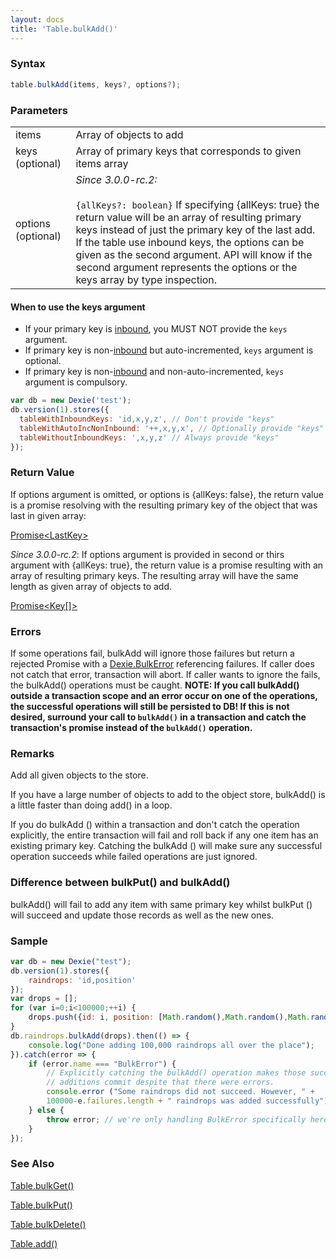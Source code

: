 ```yaml
---
layout: docs
title: 'Table.bulkAdd()'
---
```


### Syntax

```typescript
table.bulkAdd(items, keys?, options?);
```

### Parameters

<table>
<tr><td>items</td><td>Array of objects to add</td></tr>
<tr><td>keys (optional)</td><td>Array of primary keys that corresponds to given items array</td></tr>
<tr><td>options (optional)</td><td><i>Since 3.0.0-rc.2:</i><br/><br/><code>{allKeys?: boolean}</code> If specifying {allKeys: true} the return value will be an array of resulting primary keys instead of just the primary key of the last add. If the table use inbound keys, the options can be given as the second argument. API will know if the second argument represents the options or the keys array by type inspection.</td></tr>
</table>

#### When to use the keys argument

- If your primary key is [inbound](/docs/inbound), you MUST NOT provide the `keys` argument.
- If primary key is non-[inbound](/docs/inbound) but auto-incremented, `keys` argument is optional.
- If primary key is non-[inbound](/docs/inbound) and non-auto-incremented, `keys` argument is compulsory.

```javascript
var db = new Dexie('test');
db.version(1).stores({
  tableWithInboundKeys: 'id,x,y,z', // Don't provide "keys"
  tableWithAutoIncNonInbound: '++,x,y,x', // Optionally provide "keys"
  tableWithoutInboundKeys: ',x,y,z' // Always provide "keys"
});
```

### Return Value

If options argument is omitted, or options is {allKeys: false}, the return value is a promise resolving with the resulting primary key of the object that was last in given array:

[Promise&lt;LastKey&gt;](/docs/Promise/Promise)

_Since 3.0.0-rc.2_: If options argument is provided in second or thirs argument with {allKeys: true}, the return value is a promise resulting with an array of resulting primary keys. The resulting array will have the same length as given array of objects to add.

[Promise&lt;Key[]&gt;](/docs/Promise/Promise)

### Errors

If some operations fail, bulkAdd will ignore those failures but return a rejected Promise with a
[Dexie.BulkError](/docs/DexieErrors/Dexie.BulkError) referencing failures. If caller does not catch that error, transaction will abort. If caller wants to ignore the fails, the bulkAdd() operations must be caught. **NOTE: If you call bulkAdd() outside a transaction scope and an error occur on one of the operations, the successful operations will still be persisted to DB! If this is not desired, surround your call to `bulkAdd()` in a transaction and catch the transaction's promise instead of the `bulkAdd()` operation.**

### Remarks

Add all given objects to the store.

If you have a large number of objects to add to the object store, bulkAdd() is a little faster than doing add() in a loop.

If you do bulkAdd () within a transaction and don't catch the operation explicitly, the entire transaction will fail and roll back if any one item has an existing primary key. Catching the bulkAdd () will make sure any successful operation succeeds while failed operations are just ignored.

### Difference between bulkPut() and bulkAdd()

bulkAdd() will fail to add any item with same primary key whilst bulkPut () will succeed and update those records as well as the new ones.

### Sample

```javascript
var db = new Dexie("test");
db.version(1).stores({
    raindrops: 'id,position'
});
var drops = [];
for (var i=0;i<100000;++i) {
    drops.push({id: i, position: [Math.random(),Math.random(),Math.random()]}),
}
db.raindrops.bulkAdd(drops).then(() => {
    console.log("Done adding 100,000 raindrops all over the place");
}).catch(error => {
    if (error.name === "BulkError") {
        // Explicitly catching the bulkAdd() operation makes those successful
        // additions commit despite that there were errors.
        console.error ("Some raindrops did not succeed. However, " +
        100000-e.failures.length + " raindrops was added successfully");
    } else {
        throw error; // we're only handling BulkError specifically here...
    }
});

```

### See Also

[Table.bulkGet()](</docs/Table/Table.bulkGet()>)

[Table.bulkPut()](</docs/Table/Table.bulkPut()>)

[Table.bulkDelete()](</docs/Table/Table.bulkDelete()>)

[Table.add()](</docs/Table/Table.add()>)
